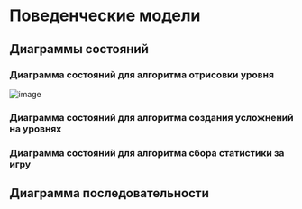 # Поведенческие модели

## Диаграммы состояний

### Диаграмма состояний для алгоритма отрисовки уровня
![image](https://github.com/user-attachments/assets/c4b25a61-4f2d-4455-9aef-2686f4e195a0)

### Диаграмма состояний для алгоритма создания усложнений на уровнях


### Диаграмма состояний для алгоритма сбора статистики за игру


## Диаграмма последовательности
